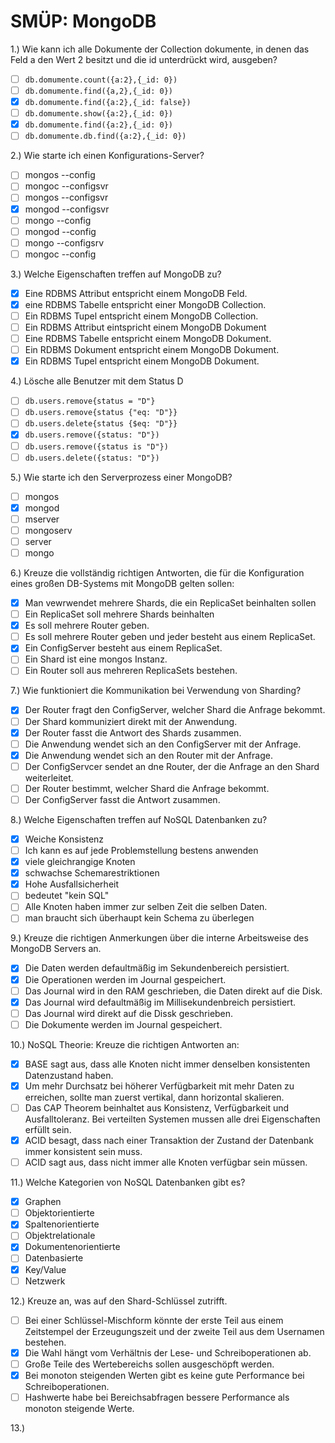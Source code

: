 # SMÜP: MongoDB

1.) Wie kann ich alle Dokumente der Collection dokumente, in denen das Feld a den Wert 2 besitzt und die id unterdrückt wird, ausgeben?

- [ ] `db.domumente.count({a:2},{_id: 0})`
- [ ] `db.domumente.find({a,2},{_id: 0})`
- [x] `db.domumente.find({a:2},{_id: false})`
- [ ] `db.domumente.show({a:2},{_id: 0})`
- [x] `db.domumente.find({a:2},{_id: 0})`
- [ ] `db.domumente.db.find({a:2},{_id: 0})`

2.) Wie starte ich einen Konfigurations-Server?

- [ ] mongos --config
- [ ] mongoc --configsvr
- [ ] mongos --configsvr
- [x] mongod --configsvr
- [ ] mongo --config
- [ ] mongod --config
- [ ] mongo --configsrv
- [ ] mongoc --config

3.) Welche Eigenschaften treffen auf MongoDB zu?

- [x] Eine RDBMS Attribut entspricht einem MongoDB Feld.
- [x] eine RDBMS Tabelle entspricht einer MongoDB Collection.
- [ ] Ein RDBMS Tupel entspricht einem MongoDB Collection.
- [ ] Ein RDBMS Attribut eintspricht einem MongoDB Dokument
- [ ] Eine RDBMS Tabelle entspricht einem MongoDB Dokument.
- [ ] Ein RDBMS Dokument entspricht einem MongoDB Dokument.
- [x] Ein RDBMS Tupel entspricht einem MongoDB Dokument.

4.) Lösche alle Benutzer mit dem Status D

- [ ] `db.users.remove{status = "D"}`
- [ ] `db.users.remove{status {"eq: "D"}}`
- [ ] `db.users.delete{status {$eq: "D"}}`
- [x] `db.users.remove({status: "D"})`
- [ ] `db.users.remove({status is "D"})`
- [ ] `db.users.delete({status: "D"})`

5.) Wie starte ich den Serverprozess einer MongoDB?

- [ ] mongos
- [x] mongod
- [ ] mserver
- [ ] mongoserv
- [ ] server
- [ ] mongo

6.) Kreuze die vollständig richtigen Antworten, die für die Konfiguration eines großen DB-Systems mit MongoDB gelten sollen:

- [x] Man vewrwendet mehrere Shards, die ein ReplicaSet beinhalten sollen
- [ ] Ein ReplicaSet soll mehrere Shards beinhalten
- [x] Es soll mehrere Router geben.
- [ ] Es soll mehrere Router geben und jeder besteht aus einem ReplicaSet.
- [x] Ein ConfigServer besteht aus einem ReplicaSet.
- [ ] Ein Shard ist eine mongos Instanz.
- [ ] Ein Router soll aus mehreren ReplicaSets bestehen.

7.) Wie funktioniert die Kommunikation bei Verwendung von Sharding?

- [x] Der Router fragt den ConfigServer, welcher Shard die Anfrage bekommt.
- [ ] Der Shard kommuniziert direkt mit der Anwendung.
- [x] Der Router fasst die Antwort des Shards zusammen.
- [ ] Die Anwendung wendet sich an den ConfigServer mit der Anfrage.
- [x] Die Anwendung wendet sich an den Router mit der Anfrage.
- [ ] Der ConfigServcer sendet an dne Router, der die Anfrage an den Shard weiterleitet.
- [ ] Der Router bestimmt, welcher Shard die Anfrage bekommt.
- [ ] Der ConfigServer fasst die Antwort zusammen.

8.) Welche Eigenschaften treffen auf NoSQL Datenbanken zu?

- [x] Weiche Konsistenz
- [ ] Ich kann es auf jede Problemstellung bestens anwenden
- [x] viele gleichrangige Knoten
- [x] schwachse Schemarestriktionen
- [x] Hohe Ausfallsicherheit
- [ ] bedeutet "kein SQL"
- [ ] Alle Knoten haben immer zur selben Zeit die selben Daten.
- [ ] man braucht sich überhaupt kein Schema zu überlegen

9.) Kreuze die richtigen Anmerkungen über die interne Arbeitsweise des MongoDB Servers an.

- [x] Die Daten werden defaultmäßig im Sekundenbereich persistiert.
- [x] Die Operationen werden im Journal gespeichert.
- [ ] Das Journal wird in den RAM geschrieben, die Daten direkt auf die Disk.
- [x] Das Journal wird defaultmäßig im Millisekundenbreich persistiert.
- [ ] Das Journal wird direkt auf die Dissk geschrieben.
- [ ] Die Dokumente werden im Journal gespeichert.

10.) NoSQL Theorie: Kreuze die richtigen Antworten an:

- [x] BASE sagt aus, dass alle Knoten nicht immer denselben konsistenten Datenzustand haben.
- [x] Um mehr Durchsatz bei höherer Verfügbarkeit mit mehr Daten zu erreichen, sollte man zuerst vertikal, dann horizontal skalieren.
- [ ] Das CAP Theorem beinhaltet aus Konsistenz, Verfügbarkeit und Ausfalltoleranz. Bei verteilten Systemen mussen alle drei Eigenschaften erfüllt sein.
- [x] ACID besagt, dass nach einer Transaktion der Zustand der Datenbank immer konsistent sein muss.
- [ ] ACID sagt aus, dass nicht immer alle Knoten verfügbar sein müssen.

11.) Welche Kategorien von NoSQL Datenbanken gibt es?

- [x] Graphen
- [ ] Objektorientierte
- [x] Spaltenorientierte
- [ ] Objektrelationale
- [x] Dokumentenorientierte
- [ ] Datenbasierte
- [x] Key/Value
- [ ] Netzwerk

12.) Kreuze an, was auf den Shard-Schlüssel zutrifft.

- [ ] Bei einer Schlüssel-Mischform könnte der erste Teil aus einem Zeitstempel der Erzeugungszeit und der zweite Teil aus dem Usernamen bestehen.
- [x] Die Wahl hängt vom Verhältnis der Lese- und Schreiboperationen ab.
- [ ] Große Teile des Wertebereichs sollen ausgeschöpft werden.
- [x] Bei monoton steigenden Werten gibt es keine gute Performance bei Schreiboperationen.
- [ ] Hashwerte habe bei Bereichsabfragen bessere Performance als monoton steigende Werte.

13.) 
